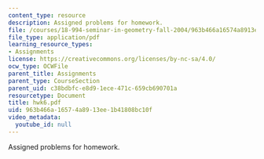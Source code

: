 ```yaml
---
content_type: resource
description: Assigned problems for homework.
file: /courses/18-994-seminar-in-geometry-fall-2004/963b466a16574a8913ee1b41808bc10f_hwk6.pdf
file_type: application/pdf
learning_resource_types:
- Assignments
license: https://creativecommons.org/licenses/by-nc-sa/4.0/
ocw_type: OCWFile
parent_title: Assignments
parent_type: CourseSection
parent_uid: c38bdbfc-e8d9-1ece-471c-659cb690701a
resourcetype: Document
title: hwk6.pdf
uid: 963b466a-1657-4a89-13ee-1b41808bc10f
video_metadata:
  youtube_id: null
---
```

Assigned problems for homework.